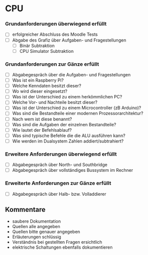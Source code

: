# CPU

### Grundanforderungen **überwiegend erfüllt**

- [ ]  erfolgreicher Abschluss des Moodle Tests
- [ ] Abgabe des Grafiz über Aufgaben- und Fragestellungen
  - [ ]  Binär Subtraktion
  - [ ]  CPU Simulator Subtraktion

### Grundanforderungen **zur  Gänze erfüllt**

- [ ]  Abgabegespräch über die Aufgaben- und Fragestellungen
  - [ ] Was ist ein Raspberry Pi?
  - [ ] Welche Kenndaten besitzt dieser?
  - [ ] Wo wird dieser eingesetzt?
  - [ ] Was ist der Unterschied zu einem herkömmlichen PC?
  - [ ] Welche Vor- und Nachteile besitzt dieser?
  - [ ] Was ist der Unterschied zu einem Microcontroller (zB Arduino)?
  - [ ] Was sind die Bestandteile einer modernen Prozessorarchitektur?
  - [ ] Nach wem ist diese benannt?
  - [ ] Was sind die Aufgaben der einzelnen Bestandteile?
  - [ ] Wie lautet der Befehlsablauf?
  - [ ] Was sind typische Befehle die die ALU ausführen kann?
  - [ ] Wie werden im Dualsystem Zahlen addiert/subtrahiert?

### Erweitere Anforderungen überwiegend erfüllt

- [ ]  Abgabegespräch über North- und Southbridge
- [ ]  Abgabegespräch über vollständiges Bussystem im Rechner

### Erweiterte Anforderungen zur Gänze erfüllt

- [ ]  Abgabegespräch über Halb- bzw. Volladdierer


## Kommentare
- saubere Dokumentation
- Quellen alle angegeben
- Quellen bitte genauer angegeben
- Erläuterungen schlüssig
- Verständnis bei gestellten Fragen ersichtlich
- elektrische Schaltungen ebenfalls dokumentieren
